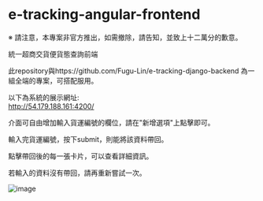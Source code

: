 # e-tracking-angular-frontend

※ 請注意，本專案非官方推出，如需撤除，請告知，並致上十二萬分的歉意。

統一超商交貨便貨態查詢前端

此repository與https://github.com/Fugu-Lin/e-tracking-django-backend 為一組全端的專案，可搭配服用。

以下為系統的展示網址:  
http://54.179.188.161:4200/

介面可自由增加輸入貨運編號的欄位，請在"新增選項"上點擊即可。

輸入完貨運編號，按下submit，則能將該資料帶回。  

點擊帶回後的每一張卡片，可以查看詳細資訊。  

若輸入的資料沒有帶回，請再重新嘗試一次。

![image](https://user-images.githubusercontent.com/53990453/170497604-01cbf4d5-a692-45dd-a94d-e2b91e966cf6.png)

